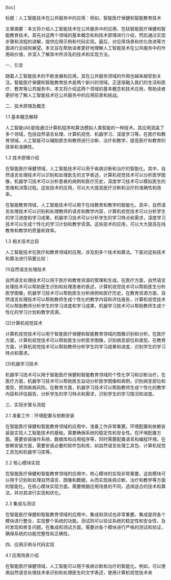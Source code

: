 
[toc]                    
                
                
标题：人工智能技术在公共服务中的应用：例如，智能医疗保健和智能教育技术

文章摘要：本文将介绍人工智能技术在公共服务中的应用，包括智能医疗保健和智能教育技术。首先对这两个领域的基本概念和和技术原理进行介绍，然后通过实现步骤和流程的讲解，提供应用示例和代码实现。最后，对应用场景和优化改进等方面进行总结和展望。本文旨在帮助读者更好地理解人工智能技术在公共服务中的作用和价值，并深入了解其中所涉及的技术和实现方法。

一、引言

随着人工智能技术的不断发展和应用，其在公共服务领域的作用也越来越受到关注。智能医疗保健和智能教育技术是两个新兴的领域，正逐渐融入我们的生活和医疗、教育等公共服务中。本文将介绍这两个领域的基本概念和技术应用，帮助读者更好地了解人工智能技术在公共服务中的应用前景和挑战。

二、技术原理及概念

1.1 基本概念解释

人工智能(AI)是指通过计算机程序和算法模拟人类智能的一种技术。其应用涵盖了多个领域，包括自然语言处理、计算机视觉、机器学习、深度学习等。在医疗和教育领域，人工智能可以辅助医生和教师进行诊断、治疗和教学，提高医疗和教育的效率和准确性。

1.2 技术原理介绍

在智能医疗保健领域，人工智能技术可以用于疾病诊断和治疗的智能化。其中，自然语言处理技术可以识别和处理医生的文字表述，计算机视觉技术可以分析医学图像，机器学习技术可以分析患者的病例和医疗历史，深度学习技术可以模拟医生的思维和决策过程。这些技术的应用，可以大大提高医疗诊断和治疗的准确性和效率。

在智能教育领域，人工智能技术可以用于在线教育和教学的智能化。其中，自然语言处理技术可以识别和处理教师的语言和教学内容，计算机视觉技术可以分析学生的学习进度和学习成果，机器学习技术可以分析学生的学习特点和需求，深度学习技术可以生成个性化的学习计划和教学资源。这些技术的应用，可以大大提高在线教育和教学的质量和效率。

1.3 相关技术比较

人工智能技术在医疗和教育领域的应用，涉及到多个技术和算法。下面对这些技术和算法进行简要比较：

(1)自然语言处理技术

自然语言处理技术可以用于医疗和教育资源的管理和生成。在医疗方面，自然语言处理技术可以帮助医生识别和处理患者的表述，计算机视觉技术可以帮助医生分析医学图像，机器学习技术可以帮助医生分析病例和医疗历史。在教育资源方面，自然语言处理技术可以帮助教师生成个性化的教学内容和评估报告，计算机视觉技术可以帮助教师分析学生的学习进度和学习成果，机器学习技术可以帮助教师生成个性化的学习计划和教学资源。

(2)计算机视觉技术

计算机视觉技术可以用于智能医疗保健和智能教育领域的图像识别和分析。在医疗方面，计算机视觉技术可以帮助医生分析医学图像，识别病变部位和类型。在教育方面，计算机视觉技术可以帮助教师分析学生的学习成果和进度，识别学生的学习特点和需求。

(3)机器学习技术

机器学习技术可以用于智能医疗保健和智能教育领域的个性化学习和诊断治疗。在医疗方面，机器学习技术可以帮助医生自动分析医学图像和病例，识别病变部位和类型，预测疾病风险。在教育方面，机器学习技术可以帮助教师生成个性化的教学内容和评估报告，分析学生的学习特点和需求，识别学生的学习情况和进度。

三、实现步骤与流程

2.1 准备工作：环境配置与依赖安装

在智能医疗保健和智能教育领域的应用中，准备工作非常重要。环境配置和依赖安装是实现人工智能技术的基础，需要确保系统的稳定性和安全性。在环境配置方面，需要安装操作系统、数据库和应用程序等，同时需要配置语言和编程环境。在依赖安装方面，需要安装必要的软件包和库，如自然语言处理工具包、计算机视觉工具包和机器学习库等。

2.2 核心模块实现

在智能医疗保健和智能教育领域的应用中，核心模块的实现非常重要。这些模块可以用于识别和处理自然语言、图像和数据，从而实现疾病诊断、治疗和教学等方面的智能化。在核心模块实现方面，需要根据应用场景的不同，选择适合的技术和算法，并对其进行实现和优化。

2.3 集成与测试

在智能医疗保健和智能教育领域的应用中，集成和测试也非常重要。集成是将各个模块进行整合，实现整个系统的功能。测试则可以验证系统的稳定性和安全性，及时发现和修复问题。在集成和测试方面，需要对各个模块进行严格的测试和验证，确保系统的功能完整性和正确性。

四、应用示例与代码实现

4.1 应用场景介绍

在智能医疗保健领域，人工智能可以用于疾病诊断和治疗的智能化。例如，可以使用自然语言处理技术来识别和处理医生的文字表述，使用计算机视觉技术来

